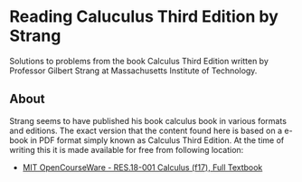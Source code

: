 # Reading Caluculus Third Edition by Strang

Solutions to problems from the book Calculus Third Edition written by Professor Gilbert Strang at Massachusetts Institute of Technology.

## About

Strang seems to have published his book calculus book in various formats and editions. The exact version that the content found here is based on a e-book in PDF format simply known as Calculus Third Edition. At the time of writing this it is made available for free from following location:

- [MIT OpenCourseWare - RES.18-001 Calculus (f17), Full Textbook](https://ocw.mit.edu/courses/res-18-001-calculus-fall-2023/resources/mitres_18_001_f17_full_book_pdf/)

